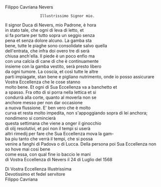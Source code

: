 Filippo Cavriana
Nevers



        
            
                
                    Illustrissimo Signor mio.
                


                  
Il signor Duca di Nevers, mio Padrone, è hora  
in stato tale, che ogni di leva di letto, et  
si fa portare per tutto sopra un seggio senza  
pena et senza dolore alcuno. La gamba sta  
bene, tutte le piaghe sono consolidate salvo quella  
dell'entrata, che infra doi overo tre di serà  
chiusa anch'ella. Il piede è un poco enfio ma  
con una calcia di cane di che è continuamente  
insieme con la gamba vestito, serà presto libero  
da ogni tumore. La coscia, et così tutte le altre  
parti impiagate, stan bene e pigliano nutrimento, onde io posso assicurare Vostra Eccellenza che le cose stanno  
molto bene. Et ogni di Sua Eccellenza va a banchetto et  
a spasso. Fra otto di si porra nella lettica et si  
condurrà alla corte, quanto al moverla non se  
anchore messo per non dar occasione  
a nuova flussione. E' ben vero che è molto  
curva et resta molto impedita, non s'appoggiando sopra di lei anchora; nondimeno si comincierà  
questa settimana che viene a onger il ginocchio  
di olij resolutivi, et poi non il tempi si userà  
altri rimedij per fare che Sua Eccellenza mova la gam-  
ba piu tanto che verrà il tempi, che si possa  
venire a fanghi di Padova o di Lucca. Della persona poi Sua Eccellenza non so hove mai cosi bene  
come essa, con qual fine io baccio le mani  
di Vostra Eccellenza di Nevers il 24 di Luglio del 1568


                  
Di Vostra Eccellenza Illustrissima  
Devotissimo et fedel servitore  
Filippo Cavriana


            
        
    